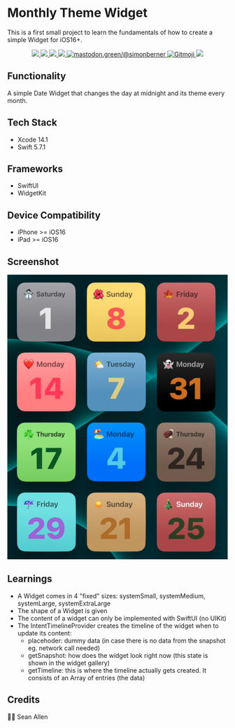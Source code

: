 # Monthly Theme Widget

This is a first small project to learn the fundamentals of how to create a simple Widget for iOS16+.

<p align="center">
    <a href="https://en.wikipedia.org/wiki/IOS">
        <img src="https://img.shields.io/badge/iOS-16+-blue.svg?style=for-the-badge" />
    </a>
    <a href="https://www.swift.org/">
        <img src="https://img.shields.io/badge/Swift-5.7.1-brightgreen.svg?style=for-the-badge&logo=swift" />
    </a>
    <a href="https://developer.apple.com/xcode/swiftui">
        <img src="https://img.shields.io/badge/SwiftUI-blue.svg?style=for-the-badge&logo=swift&logoColor=black" />
    </a>
    <a href="https://developer.apple.com/xcode">
        <img src="https://img.shields.io/badge/Xcode-14.1-blue.svg?style=for-the-badge" />
    </a>
    <a href="https://mastodon.green/@simonberner">
        <img src="https://img.shields.io/badge/Contact-@simonberner-orange?style=for-the-badge" alt="mastodon.green/@simonberner" />
    </a>
    <a href="https://gitmoji.dev">
        <img src="https://img.shields.io/badge/gitmoji-%20😜%20😍-FFDD67.svg?style=for-the-badge" alt="Gitmoji">
    </a>
    <a href="https://opensource.org/licenses/MIT">
        <img src="https://img.shields.io/badge/license-MIT-black.svg?style=for-the-badge" />
    </a>
</p>

## Functionality
A simple Date Widget that changes the day at midnight and its theme every month.

## Tech Stack
- Xcode 14.1
- Swift 5.7.1

## Frameworks
- SwiftUI
- WidgetKit

## Device Compatibility
- iPhone >= iOS16
- iPad >= iOS16

## Screenshot
![Monthly Widget](monthly-theme-widget.png)

## Learnings
- A Widget comes in 4 "fixed" sizes: systemSmall, systemMedium, systemLarge, systemExtraLarge
- The shape of a Widget is given
- The content of a widget can only be implemented with SwiftUI (no UIKit)
- The IntentTimelineProvider creates the timeline of the widget when to update its content:
    - placehoder: dummy data (in case there is no data from the snapshot eg. network call needed)
    - getSnapshot: how does the widget look right now (this state is shown in the widget gallery)
    - getTimeline: this is where the timeline actually gets created. It consists of an Array of entries (the data)

## Credits
🙏🏽 Sean Allen
